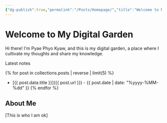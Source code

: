 ```yaml
---
{"dg-publish":true,"permalink":"/Posts/Homepage/","title":"Welcome to My Digital Garden","tags":["gardenEntry"]}
---
```


# Welcome to My Digital Garden

Hi there! I'm Pyae Phyo Kyaw, and this is my digital garden, a place where I cultivate my thoughts and share my knowledge.

Latest notes

{% for post in collections.posts | reverse | limit(5) %}
- [{{ post.data.title }}]({{ post.url }}) - {{ post.date | date: "%yyyy-%MM-%dd" }}
{% endfor %}

## About Me

[This is who I am ok]